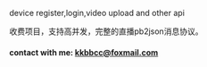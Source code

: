 device register,login,video upload and other api

收费项目，支持高并发，完整的直播pb2json消息协议。

#### contact with me: kkbbcc@foxmail.com
